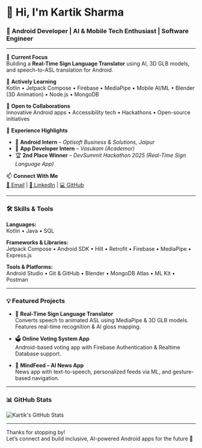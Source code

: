 # 👋 Hi, I'm Kartik Sharma

### 🚀 Android Developer | AI & Mobile Tech Enthusiast | Software Engineer

---

🔭 **Current Focus**  
Building a **Real-Time Sign Language Translator** using AI, 3D GLB models, and speech-to-ASL translation for Android.

🌱 **Actively Learning**  
Kotlin • Jetpack Compose • Firebase • MediaPipe • Mobile AI/ML • Blender (3D Animation) • Node.js • MongoDB

🤝 **Open to Collaborations**  
Innovative Android apps • Accessibility tech • Hackathons • Open-source initiatives

💼 **Experience Highlights**  
- 🧠 **Android Intern** – *Optisoft Business & Solutions, Jaipur*  
- 📲 **App Developer Intern** – *Vasukam (Academor)*  
- 🏆 **2nd Place Winner** – *DevSummit Hackathon 2025 (Real-Time Sign Language App)*

📫 **Connect With Me**  
[📧 Email](mailto:kartiksharma242001@gmail.com) | [💼 LinkedIn](https://www.linkedin.com/in/kartik-sharma-5a220b31b/) | [💻 GitHub](https://github.com/kartik417)

---

### 🛠️ Skills & Tools

**Languages:**  
Kotlin • Java • SQL

**Frameworks & Libraries:**  
Jetpack Compose • Android SDK • Hilt • Retrofit • Firebase • MediaPipe • Express.js

**Tools & Platforms:**  
Android Studio • Git & GitHub • Blender • MongoDB Atlas • ML Kit • Postman

---

### 💡 Featured Projects

- 🎯 **Real-Time Sign Language Translator**  
  Converts speech to animated ASL using MediaPipe & 3D GLB models. Features real-time recognition & AI gloss mapping.

- 🗳️ **Online Voting System App**  
  Android-based voting app with Firebase Authentication & Realtime Database support.

- 📰 **MindFeed – AI News App**  
  News app with text-to-speech, personalized feeds via ML, and gesture-based navigation.

---

### 📊 GitHub Stats

![Kartik's GitHub Stats](https://github-readme-stats.vercel.app/api?username=kartik417&show_icons=true&theme=tokyonight)

---

Thanks for stopping by!  
Let’s connect and build inclusive, AI-powered Android apps for the future 🚀
